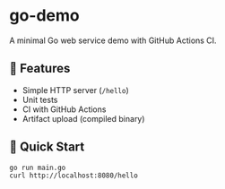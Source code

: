 # go-demo

A minimal Go web service demo with GitHub Actions CI.

## 🔧 Features

- Simple HTTP server (`/hello`)
- Unit tests
- CI with GitHub Actions
- Artifact upload (compiled binary)

## 🚀 Quick Start

```bash
go run main.go
curl http://localhost:8080/hello
```
